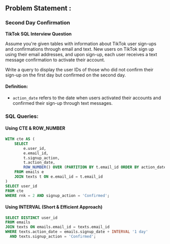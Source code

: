 ## Problem Statement :

### Second Day Confirmation  
**TikTok SQL Interview Question**  

Assume you're given tables with information about TikTok user sign-ups and confirmations through email and text. New users on TikTok sign up using their email addresses, and upon sign-up, each user receives a text message confirmation to activate their account.

Write a query to display the user IDs of those who did not confirm their sign-up on the first day but confirmed on the second day.

#### Definition:
- `action_date` refers to the date when users activated their accounts and confirmed their sign-up through text messages.

### SQL Queries:

#### **Using CTE & ROW_NUMBER**
```sql
WITH cte AS (
    SELECT 
        e.user_id,
        e.email_id,
        t.signup_action,
        t.action_date,
        ROW_NUMBER() OVER (PARTITION BY t.email_id ORDER BY action_date) AS rnk 
    FROM emails e 
    JOIN texts t ON e.email_id = t.email_id
)
SELECT user_id
FROM cte 
WHERE rnk = 2 AND signup_action = 'Confirmed';
```

#### **Using INTERVAL (Short & Efficient Approach)**
```sql
SELECT DISTINCT user_id
FROM emails 
JOIN texts ON emails.email_id = texts.email_id
WHERE texts.action_date = emails.signup_date + INTERVAL '1 day'
  AND texts.signup_action = 'Confirmed';
